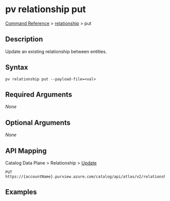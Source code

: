 # pv relationship put
[Command Reference](../../../README.md#command-reference) > [relationship](./main.md) > put

## Description
Update an existing relationship between entities.

## Syntax
```
pv relationship put --payload-file=<val>
```

## Required Arguments
*None*

## Optional Arguments
*None*

## API Mapping
Catalog Data Plane > Relationship > [Update](https://docs.microsoft.com/en-us/rest/api/purview/catalogdataplane/relationship/update)
```
PUT https://{accountName}.purview.azure.com/catalog/api/atlas/v2/relationship
```

## Examples
```powershell

```